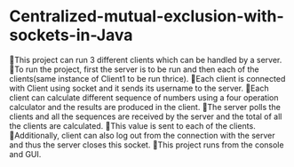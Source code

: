 # Centralized-mutual-exclusion-with-sockets-in-Java
This project can run 3 different clients which can be handled by a server.
To run the project, first the server is to be run and then each of the clients(same instance of Client1 to be run thrice).
Each client is connected with Client using socket and it sends its username to the server.
Each client can calculate different sequence of numbers using a four operation calculator and the results are produced in the client.
The server polls the clients and all the sequences are received by the server and the total of all the clients are calculated.
This value is sent to each of the clients.
Additionally, client can also log out from the connection with the server and thus the server closes this socket.
This project runs from the console and GUI.
